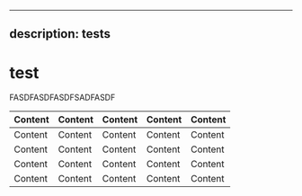 ***

## description: tests

# test

FASDFASDFASDFSADFASDF

| Content | Content | Content | Content | Content |
| ------- | ------- | ------- | ------- | ------- |
| Content | Content | Content | Content | Content |
| Content | Content | Content | Content | Content |
| Content | Content | Content | Content | Content |
| Content | Content | Content | Content | Content |

